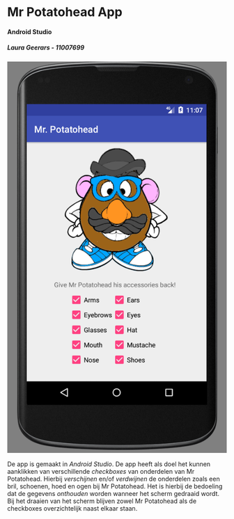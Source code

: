 # Mr Potatohead App
#### Android Studio
##### Laura Geerars - 11007699

![alt text](https://github.com/LauraGeerars/LauraGeerars-pset1/blob/master/doc/Schermafdruk%202017-11-03%2011.07.28.png)

De app is gemaakt in _Android Studio_. De app heeft als doel het kunnen aanklikken van verschillende _checkboxes_ van onderdelen van Mr Potatohead. Hierbij _verschijnen_ en/of _verdwijnen_ de onderdelen zoals een bril, schoenen, hoed en ogen bij Mr Potatohead. Het is hierbij de bedoeling dat de gegevens _onthouden_ worden wanneer het scherm gedraaid wordt. Bij het draaien van het scherm blijven zowel Mr Potatohead als de checkboxes overzichtelijk naast elkaar staan.


